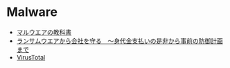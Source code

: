 # Malware
- [マルウエアの教科書](https://www.amazon.co.jp/dp/B0BF8CC4X2)
- [ランサムウエアから会社を守る　～身代金支払いの是非から事前の防御計画まで](https://www.amazon.co.jp/dp/B0BMNZKN5J)
- [VirusTotal](https://www.virustotal.com/gui/home/upload)

